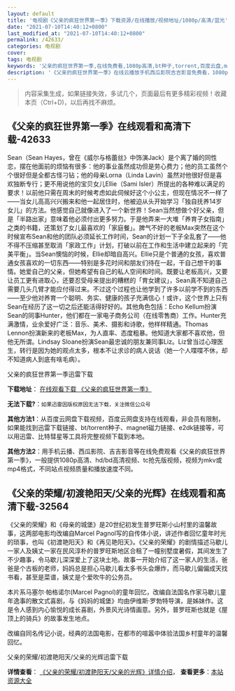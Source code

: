 ```yaml
---
layout: default
title: '电视剧《父亲的疯狂世界第一季》下载资源/在线播放/视频地址/1080p/高清/蓝光'
date: "2021-07-10T14:40:12+0800"
last_modified_at: "2021-07-10T14:40:12+0800"
permalink: /42633/
categories: 电视剧
cover:
tags: 电视剧
keywords: '父亲的疯狂世界第一季,在线免费看,1080p高清,bt种子,torrent,百度云盘,magnet,磁力链,迅雷下载资源'
description: '《父亲的疯狂世界第一季》在线云播放手机西瓜影院吉吉影音免费看，1080p高清bd/hd未删减完整版和tc抢先枪版，mkv/mp4格式，附带bt/torrent种子、magnet/磁力链、百度云盘、网盘资源迅雷下载链接'
---
```


>内容采集生成，如果链接失效，多试几个，页面最后有更多精彩视频！收藏本页（Ctrl+D)，以后再找不麻烦。


## 《父亲的疯狂世界第一季》在线观看和高清下载-42633

Sean（Sean Hayes，曾在《威尔与格蕾丝》中饰演Jack）是个离了婚的同性恋，摆在他面前的烦恼有很多：他的事业虽然成功但是劳心费力；他的员工虽然个个很好但是全都古怪刁钻；他的母亲Lorna（Linda Lavin）虽然对他很好但是喜欢独断专行；更不用说他的宝贝女儿Ellie（Sami Isler）所提出的各种难以满足的要求！以前他只需在周末的时候考虑如此伺候好这个小公主，但现在情况不一样了——当女儿高高兴兴搬来和他一起居住时，他被迫从头开始学习「独自抚养14岁女儿」的方法。他感觉自己就像进入了一个新世界！Sean当然想做个好父亲，但是「半路出家」意味着他必须付出更多努力。于是他弄来一大堆「养育子女指南」之类的书籍，还策划了女儿最喜欢的「家庭餐」。脾气不好的老板Max突然在这个时候宣布Sean和他的团队必须延长工作时间，Sean的计划一下子全乱套了——他不得不压缩甚至取消「家政工作」计划，打破以前在工作和生活中建立起来的「完美平衡」。当Sean懊恼的时候，Ellie却暗自高兴。Ellie只是个普通的女孩，喜欢普通女孩喜欢的一切东西&mdash;—特别是多花时间和朋友们待在一起，干自己想干的事情。她爱自己的父亲，但她希望有自己的私人空间和时间。既要让老板高兴，又要让员工更有进取心，还要忍受母亲提出的糟糕的「育女建议」，Sean真不知道自己需要几头几臂才能应付得过来。不过这个过程也让他学到了许多以前学不到的东西&mdash;—至少他对养育一个聪明、务实、健康的孩子充满信心！或许，这个世界上只有Sean在经历了这一切之后还能活得好好的。其他角色包括：Echo Kellum扮演Sean的同事Hunter，他们都在一家电子商务公司（在线零售商）工作。Hunter充满激情，业余爱好广泛：音乐、美术、摄影和诗歌，他样样精通。Thomas Lennon扮演新来的老板Max，为人直率、态度粗暴。他知道大家都不喜欢他，但他无所谓。Lindsay Sloane扮演Sean最忠诚的朋友兼同事Liz。Liz曾当过心理医生，转行是因为她的观点太多，根本不让求诊的病人说话（她一个人喋喋不休，却不知道病人到底有啥毛病）。


父亲的疯狂世界第一季迅雷下载

**下载地址**： [在线观看下载 《父亲的疯狂世界第一季》](https://www.993dy.com//vod-detail-id-9399.html) 


**无法下载?**：`如果迅雷因版权原因无法下载，关注微信公众号 `

**其他方法1**：从百度云网盘下载视频，百度云网盘支持在线观看，非会员有限制，如果能找到迅雷下载链接、bt/torrent种子、magnet磁力链接、e2dk链接等，可以用迅雷、比特彗星等工具将完整视频下载到本地。

**其他方法2**：用手机云播、西瓜影院、吉吉影音等在线免费观看《父亲的疯狂世界第一季》，一般提供1080p高清、hd/bd高清视频、tc抢先版视频，视频为mkv或mp4格式，不同站点视频质量和播放速度不同。


## 《父亲的荣耀/初渡艳阳天/父亲的光辉》在线观看和高清下载-32564

《父亲的荣耀》和《母亲的城堡》是20世纪初发生普罗旺斯小山村里的温馨故事，这两部电影均改编自Marcel Pagnol写的自传体小说，讲述作者回忆童年时光的琐事，也叫《初渡艳阳天》和《再见艳阳天》。《父亲的荣耀》的剧情描述马歇儿一家人及姨丈一家在民风淳朴的普罗旺斯地区合租了一幢别墅度暑假，其间发生了不少趣事，令马歇儿深深爱上了这块土地。故事一开始介绍了这一家人的生活，爸爸是个古板的老师，妈妈总是担心马歇儿看太多书头会爆炸，而马歇儿偏偏成天找书看，甚至是菜谱，姨丈是个爱吹牛的公务员。</p>本片系马塞尔·帕格诺尔(Marcel Pagnol)的童年回忆，改编自法国名作家马歇儿童年逸事的散文式喜剧，与《妈妈的城堡》均由伊维斯·罗勃特导演，是姊妹作。这是令人感到内心愉悦的成长喜剧，外景风光诗情画意。另外，普罗旺斯也就是《屋顶上的骑兵》的故事发生地点。</p>改编自同名传记小说，经典的法国电影，在都市的喧嚣中体验法国乡村童年的温馨回忆。</p>


父亲的荣耀/初渡艳阳天/父亲的光辉迅雷下载

**详情查看**： [《父亲的荣耀/初渡艳阳天/父亲的光辉》详情介绍](/movie/32564/)， **查看更多**：[本站资源大全](/movie/t/all/)

